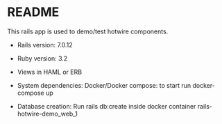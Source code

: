 # README

This rails app is used to demo/test hotwire components.


* Rails version: 7.0.12 

* Ruby version: 3.2

* Views in HAML or ERB

* System dependencies: Docker/Docker compose: to start run docker-compose up

* Database creation: Run rails db:create inside docker container rails-hotwire-demo_web_1

